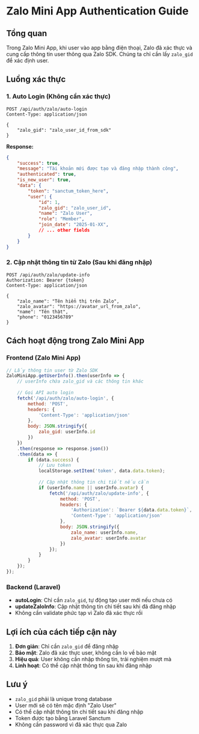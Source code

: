# Zalo Mini App Authentication Guide

## Tổng quan
Trong Zalo Mini App, khi user vào app bằng điện thoại, Zalo đã xác thực và cung cấp thông tin user thông qua Zalo SDK. Chúng ta chỉ cần lấy `zalo_gid` để xác định user.

## Luồng xác thực

### 1. Auto Login (Không cần xác thực)
```
POST /api/auth/zalo/auto-login
Content-Type: application/json

{
    "zalo_gid": "zalo_user_id_from_sdk"
}
```

**Response:**
```json
{
    "success": true,
    "message": "Tài khoản mới được tạo và đăng nhập thành công",
    "authenticated": true,
    "is_new_user": true,
    "data": {
        "token": "sanctum_token_here",
        "user": {
            "id": 1,
            "zalo_gid": "zalo_user_id",
            "name": "Zalo User",
            "role": "Member",
            "join_date": "2025-01-XX",
            // ... other fields
        }
    }
}
```

### 2. Cập nhật thông tin từ Zalo (Sau khi đăng nhập)
```
POST /api/auth/zalo/update-info
Authorization: Bearer {token}
Content-Type: application/json

{
    "zalo_name": "Tên hiển thị trên Zalo",
    "zalo_avatar": "https://avatar_url_from_zalo",
    "name": "Tên thật",
    "phone": "0123456789"
}
```

## Cách hoạt động trong Zalo Mini App

### Frontend (Zalo Mini App)
```javascript
// Lấy thông tin user từ Zalo SDK
ZaloMiniApp.getUserInfo().then(userInfo => {
    // userInfo chứa zalo_gid và các thông tin khác
    
    // Gọi API auto login
    fetch('/api/auth/zalo/auto-login', {
        method: 'POST',
        headers: {
            'Content-Type': 'application/json'
        },
        body: JSON.stringify({
            zalo_gid: userInfo.id
        })
    })
    .then(response => response.json())
    .then(data => {
        if (data.success) {
            // Lưu token
            localStorage.setItem('token', data.data.token);
            
            // Cập nhật thông tin chi tiết nếu cần
            if (userInfo.name || userInfo.avatar) {
                fetch('/api/auth/zalo/update-info', {
                    method: 'POST',
                    headers: {
                        'Authorization': `Bearer ${data.data.token}`,
                        'Content-Type': 'application/json'
                    },
                    body: JSON.stringify({
                        zalo_name: userInfo.name,
                        zalo_avatar: userInfo.avatar
                    })
                });
            }
        }
    });
});
```

### Backend (Laravel)
- **autoLogin**: Chỉ cần `zalo_gid`, tự động tạo user mới nếu chưa có
- **updateZaloInfo**: Cập nhật thông tin chi tiết sau khi đã đăng nhập
- Không cần validate phức tạp vì Zalo đã xác thực rồi

## Lợi ích của cách tiếp cận này

1. **Đơn giản**: Chỉ cần `zalo_gid` để đăng nhập
2. **Bảo mật**: Zalo đã xác thực user, không cần lo về bảo mật
3. **Hiệu quả**: User không cần nhập thông tin, trải nghiệm mượt mà
4. **Linh hoạt**: Có thể cập nhật thông tin sau khi đăng nhập

## Lưu ý

- `zalo_gid` phải là unique trong database
- User mới sẽ có tên mặc định "Zalo User"
- Có thể cập nhật thông tin chi tiết sau khi đăng nhập
- Token được tạo bằng Laravel Sanctum
- Không cần password vì đã xác thực qua Zalo
